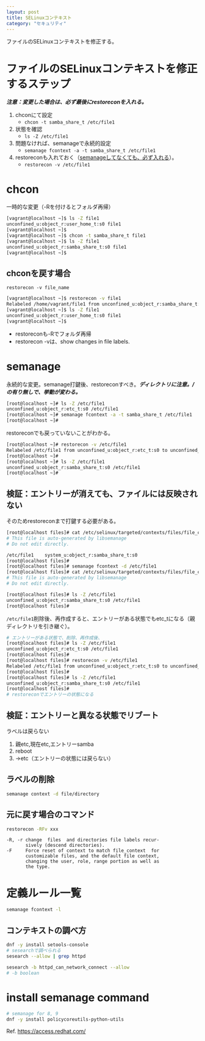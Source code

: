 ```yaml
---
layout: post
title: SELinuxコンテキスト
category: "セキュリティ"
---
```


ファイルのSELinuxコンテキストを修正する。


# ファイルのSELinuxコンテキストを修正するステップ

***注意：変更した場合は、必ず最後にrestoreconを入れる。***

1. chconにて設定
    - `chcon -t samba_share_t /etc/file1`
1. 状態を確認
    - `ls -Z /etc/file1`
1. 問題なければ、semanageで永続的設定
    - `semanage fcontext -a -t samba_share_t /etc/file1`
1. restoreconも入れておく（<u>semanageしてなくても、必ず入れる</u>）。
    - `restorecon -v /etc/file1`

# chcon

一時的な変更（-Rを付けるとフォルダ再帰）

```sh
[vagrant@localhost ~]$ ls -Z file1
unconfined_u:object_r:user_home_t:s0 file1
[vagrant@localhost ~]$ 
[vagrant@localhost ~]$ chcon -t samba_share_t file1
[vagrant@localhost ~]$ ls -Z file1
unconfined_u:object_r:samba_share_t:s0 file1
[vagrant@localhost ~]$ 
```

## chconを戻す場合

`restorecon -v file_name`

```sh
[vagrant@localhost ~]$ restorecon -v file1
Relabeled /home/vagrant/file1 from unconfined_u:object_r:samba_share_t:s0 to unconfined_u:object_r:user_home_t:s0
[vagrant@localhost ~]$ ls -Z file1
unconfined_u:object_r:user_home_t:s0 file1
[vagrant@localhost ~]$ 
```

- restoreconも-Rでフォルダ再帰
- restorecon -vは、show changes in file labels.

# semanage

永続的な変更。semanage打鍵後、restoreconすべき。***ディレクトリに注意。/の有り無しで、挙動が変わる。***

```sh
[root@localhost ~]# ls -Z /etc/file1
unconfined_u:object_r:etc_t:s0 /etc/file1
[root@localhost ~]# semanage fcontext -a -t samba_share_t /etc/file1
[root@localhost ~]# 
```

restoreconでも戻っていないことがわかる。

```sh
[root@localhost ~]# restorecon -v /etc/file1
Relabeled /etc/file1 from unconfined_u:object_r:etc_t:s0 to unconfined_u:object_r:samba_share_t:s0
[root@localhost ~]# 
[root@localhost ~]# ls -Z /etc/file1
unconfined_u:object_r:samba_share_t:s0 /etc/file1
[root@localhost ~]# 
```

## 検証：エントリーが消えても、ファイルには反映されない

そのためrestoreconまで打鍵する必要がある。

```sh
[root@localhost files]# cat /etc/selinux/targeted/contexts/files/file_contexts.local
# This file is auto-generated by libsemanage
# Do not edit directly.

/etc/file1    system_u:object_r:samba_share_t:s0
[root@localhost files]# 
[root@localhost files]# semanage fcontext -d /etc/file1
[root@localhost files]# cat /etc/selinux/targeted/contexts/files/file_contexts.local
# This file is auto-generated by libsemanage
# Do not edit directly.

[root@localhost files]# ls -Z /etc/file1 
unconfined_u:object_r:samba_share_t:s0 /etc/file1
[root@localhost files]# 
```

`/etc/file1`削除後、再作成すると、エントリーがある状態でもetc_tになる（親ディレクトリを引き継ぐ）。

```sh
# エントリーがある状態で、削除、再作成後、
[root@localhost files]# ls -Z /etc/file1
unconfined_u:object_r:etc_t:s0 /etc/file1
[root@localhost files]# 
[root@localhost files]# restorecon -v /etc/file1
Relabeled /etc/file1 from unconfined_u:object_r:etc_t:s0 to unconfined_u:object_r:samba_share_t:s0
[root@localhost files]# 
[root@localhost files]# ls -Z /etc/file1
unconfined_u:object_r:samba_share_t:s0 /etc/file1
[root@localhost files]# 
# restoreconでエントリーの状態になる
```

## 検証：エントリーと異なる状態でリブート

ラベルは戻らない

1. 親etc,現在etc,エントリーsamba
1. reboot
1. →etc（エントリーの状態には戻らない）

## ラベルの削除

```sh
semanage context -d file/directory
```

## 元に戻す場合のコマンド

```sh
restorecon -RFv xxx
```

```
-R, -r change  files  and directories file labels recur‐
       sively (descend directories).
-F     Force reset of context to match file_context  for
       customizable files, and the default file context,
       changing the user, role, range portion as well as
       the type.
```

# 定義ルール一覧

```sh
semanage fcontext -l
```

## コンテキストの調べ方

```sh
dnf -y install setools-console
# sesearchで調べられる
sesearch --allow | grep httpd

sesearch -b httpd_can_network_connect --allow
# -b boolean
```

# install semanage command

```sh
# semanage for 8, 9
dnf -y install policycoreutils-python-utils
```

Ref. <https://access.redhat.com/>
